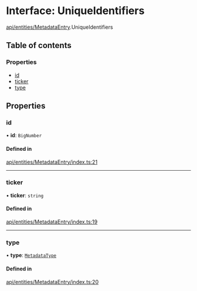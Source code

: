 # Interface: UniqueIdentifiers

[api/entities/MetadataEntry](../wiki/api.entities.MetadataEntry).UniqueIdentifiers

## Table of contents

### Properties

- [id](../wiki/api.entities.MetadataEntry.UniqueIdentifiers#id)
- [ticker](../wiki/api.entities.MetadataEntry.UniqueIdentifiers#ticker)
- [type](../wiki/api.entities.MetadataEntry.UniqueIdentifiers#type)

## Properties

### id

• **id**: `BigNumber`

#### Defined in

[api/entities/MetadataEntry/index.ts:21](https://github.com/PolymeshAssociation/polymesh-sdk/blob/95e180d2/src/api/entities/MetadataEntry/index.ts#L21)

___

### ticker

• **ticker**: `string`

#### Defined in

[api/entities/MetadataEntry/index.ts:19](https://github.com/PolymeshAssociation/polymesh-sdk/blob/95e180d2/src/api/entities/MetadataEntry/index.ts#L19)

___

### type

• **type**: [`MetadataType`](../wiki/api.entities.MetadataEntry.types.MetadataType)

#### Defined in

[api/entities/MetadataEntry/index.ts:20](https://github.com/PolymeshAssociation/polymesh-sdk/blob/95e180d2/src/api/entities/MetadataEntry/index.ts#L20)
